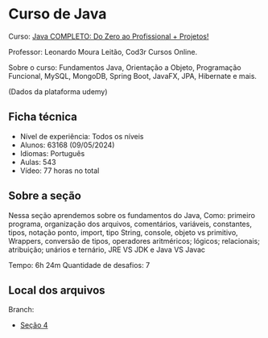 
# Curso de Java

Curso: [Java COMPLETO: Do Zero ao Profissional + Projetos!](https://www.udemy.com/course/fundamentos-de-programacao-com-java/)


Professor: Leonardo Moura Leitão, Cod3r Cursos Online.

Sobre o curso: Fundamentos Java, Orientação a Objeto, Programação Funcional, MySQL, MongoDB, Spring Boot, JavaFX, JPA, Hibernate e mais.

(Dados da plataforma udemy)

## Ficha técnica
- Nível de experiência: Todos os níveis
- Alunos: 63168 (09/05/2024)
- Idiomas: Português
- Aulas: 543
- Vídeo: 77 horas no total

## Sobre a seção
Nessa seção aprendemos sobre os fundamentos do Java, Como: primeiro programa, organização dos arquivos, comentários, variáveis, constantes, tipos, notação ponto, import, tipo String, console, objeto vs primitivo, Wrappers, conversão de tipos, operadores aritméricos; lógicos; relacionais; atribuição; unários e ternário, JRE VS JDK e Java VS Javac

Tempo: 6h 24m
Quantidade de desafios: 7

## Local dos arquivos


Branch:

- [Seção 4](https://github.com/Diog0-SA/Udemy-Java/tree/se%C3%A7%C3%A3o4)
